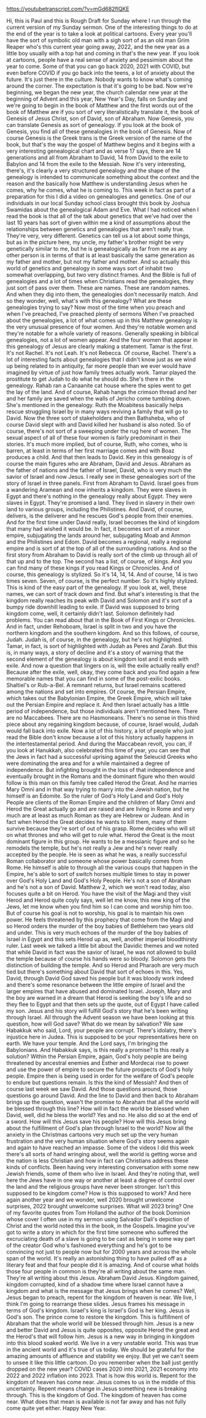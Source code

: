 https://youtubetranscript.com/?v=mGd682flQKE

 Hi, this is Paul and this is Rough Draft for Sunday where I run through the current version of my Sunday sermon. One of the interesting things to do at the end of the year is to take a look at political cartoons. Every year you'll have the sort of symbolic old man with a sigh sort of as an old man Grim Reaper who's this current year going away, 2022, and the new year as a little boy usually with a top hat and coming in that's the new year. If you look at cartoons, people have a real sense of anxiety and pessimism about the year to come. Some of that you can go back 2020, 2021 with COVID, but even before COVID if you go back into the teens, a lot of anxiety about the future. It's just there in the culture. Nobody wants to know what's coming around the corner. The expectation is that it's going to be bad. Now we're beginning, we began the new year, the church calendar new year at the beginning of Advent and this year, New Year's Day, falls on Sunday and we're going to begin in the book of Matthew and the first words out of the book of Matthew are if you sort of very literalistically translate it, the book of Genesis of Jesus Christ, son of David, son of Abraham. Now Genesis, you can translate Genesis as sort of genealogy. If you look at the book of Genesis, you find all of these genealogies in the book of Genesis. Now of course Genesis is the Greek trans is the Greek version of the name of the book, but that's the way the gospel of Matthew begins and it begins with a very interesting genealogical chart and as verse 17 says, there are 14 generations and all from Abraham to David, 14 from David to the exile to Babylon and 14 from the exile to the Messiah. Now it's very interesting, there's, it's clearly a very structured genealogy and the shape of the genealogy is intended to communicate something about the context and the reason and the basically how Matthew is understanding Jesus when he comes, why he comes, what he is coming to. This week in fact as part of a preparation for this I did a video on genealogies and genetics. One of our individuals in our local Sunday school class brought this book by Joshua Swamidas about the genealogical Adam and Eve. What I had noticed when I read the book is that all of the talk about genetics that we've had over the last 10 years has sort of given within me a kind of assumptions about the relationships between genetics and genealogies that aren't really true. They're very, very different. Genetics can tell us a lot about some things, but as in the picture here, my uncle, my father's brother might be very genetically similar to me, but he is genealogically as far from me as any other person is in terms of that is at least basically the same generation as my father and mother, but not my father and mother. And so actually this world of genetics and genealogy in some ways sort of inhabit two somewhat overlapping, but two very distinct frames. And the Bible is full of genealogies and a lot of times when Christians read the genealogies, they just sort of pass over them. These are names. These are random names. And when they dig into them, the genealogies don't necessarily match. And so they wonder, well, what's with this genealogy? What are these genealogies trying to say? Now most of the time when you preach and when I've preached, I've preached plenty of sermons When I've preached about the genealogies, a lot of what comes up in this Matthew genealogy is the very unusual presence of four women. And they're notable women and they're notable for a whole variety of reasons. Generally speaking in biblical genealogies, not a lot of women appear. And the four women that appear in this genealogy of Jesus are clearly making a statement. Tamar is the first. It's not Rachel. It's not Leah. It's not Rebecca. Of course, Rachel. There's a lot of interesting facts about genealogies that I didn't know just as we wind up being related to in antiquity, far more people than we ever would have imagined by virtue of just how family trees actually work. Tamar played the prostitute to get Judah to do what he should do. She's there in the genealogy. Rahab ran a Canaanite cat house where the spies went to get the lay of the land. And of course, Rahab hangs the crimson thread and her and her family are saved when the walls of Jericho come tumbling down. She's mentioned in the genealogy. Ruth the Moabitess basically helps rescue struggling Israel by in many ways reviving a family that will go to David. Now the three sort of stakeholders and then Bathsheba, who of course David slept with and David killed her husband is also noted. So of course, there's not sort of a sweeping under the rug here of women. The sexual aspect of all of these four women is fairly predominant in their stories. It's much more implied, but of course, Ruth, who comes, who is barren, at least in terms of her first marriage comes and with Boaz produces a child. And that then leads to David. Key in this genealogy is of course the main figures who are Abraham, David and Jesus. Abraham as the father of nations and the father of Israel, David, who is very much the savior of Israel and now Jesus. I really see in these genealogies sort of the story of Israel in three panels. First from Abraham to David. Israel goes from a wandering Aramean and now inherits a kingdom. They were slaves in Egypt and there's nothing in the genealogy really about Egypt. They were slaves in Egypt. They're promised a land. They lived in slavery in their own land to various groups, including the Philistines. And David, of course, delivers, is the deliverer and he rescues God's people from their enemies. And for the first time under David really, Israel becomes the kind of kingdom that many had wished it would be. In fact, it becomes sort of a minor empire, subjugating the lands around her, subjugating Moab and Ammon and the Philistines and Edom. David becomes a regional, really a regional empire and is sort of at the top of all of the surrounding nations. And so the first story from Abraham to David is really sort of the climb up through all of that up and to the top. The second has a list, of course, of kings. And you can find many of these kings if you read Kings or Chronicles. And of course, this genealogy is stylized. So it's 14, 14, 14. And of course, 14 is two times seven. Seven, of course, is the perfect number. So it's highly stylized. This is kind of the easy part of the genealogy. If you look at, well, these names, we can sort of track down and find. But what's interesting is that the kingdom really reaches its peak with David and Solomon and it's sort of a bumpy ride downhill leading to exile. If David was supposed to bring kingdom come, well, it certainly didn't last. Solomon definitely had problems. You can read about that in the Book of First Kings or Chronicles. And in fact, under Rehoboam, Israel is split in two and you have the northern kingdom and the southern kingdom. And so this follows, of course, Judah. Judah is, of course, in the genealogy, but he's not highlighted. Tamar, in fact, is sort of highlighted with Judah as Peres and Zarah. But this is, in many ways, a story of decline and it's a story of warning that the second element of the genealogy is about kingdom lost and it ends with exile. And now a question that lingers on is, will the exile actually really end? Because after the exile, well, okay, they come back and you find again a few memorable names that you can find in some of the post-exilic books. Shaltiel's or Rub-a-Bel. A remnant returns, but Israel remains scattered among the nations and set into empires. Of course, the Persian Empire, which takes out the Babylonian Empire, the Greek Empire, which will take out the Persian Empire and replace it. And then Israel actually has a little period of independence, but those individuals aren't mentioned here. There are no Maccabees. There are no Hasmoneans. There's no sense in this third piece about any regaining kingdom because, of course, Israel would, Judah would fall back into exile. Now a lot of this history, a lot of people who just read the Bible don't know because a lot of this history actually happens in the intertestamental period. And during the Maccabean revolt, you can, if you look at Hanukkah, also celebrated this time of year, you can see that the Jews in fact had a successful uprising against the Seleucid Greeks who were dominating the area and for a while maintained a degree of independence. But infighting brought in the loss of that independence and eventually brought in the Romans and the dominant figure who then would follow is this man on this family tree called Herod the Great. And he marries Mary Omni and in that way trying to marry into the Jewish nation, but he himself is an Edomite. So the ruler of God's Holy Land and God's Holy People are clients of the Roman Empire and the children of Mary Omni and Herod the Great actually go and are raised and are living in Rome and very much are at least as much Roman as they are Hebrew or Judean. And in fact when Herod the Great decides he wants to kill them, many of them survive because they're sort of out of his grasp. Rome decides who will sit on what thrones and who will get to rule what. Herod the Great is the most dominant figure in this group. He wants to be a messianic figure and so he remodels the temple, but he's not really a Jew and he's never really accepted by the people. He is seen as what he was, a really successful Roman collaborator and someone whose power basically comes from Rome. He himself is able to through all the various coups that happen in the Empire, he's able to sort of switch horses multiple times to stay in power over God's Holy Land and God's Holy People. He's not a son of Abraham and he's not a son of David. Matthew 2, which we won't read today, also focuses quite a bit on Herod. You have the visit of the Magi and they visit Herod and Herod quite coyly says, well let me know, this new king of the Jews, let me know when you find him so I can come and worship him too. But of course his goal is not to worship, his goal is to maintain his own power. He feels threatened by this prophecy that come from the Magi and so Herod orders the murder of the boy babies of Bethlehem two years old and under. This is very much echoes of the murder of the boy babies of Israel in Egypt and this sets Herod up as, well, another imperial bloodthirsty ruler. Last week we talked a little bit about the Davidic themes and we noted that while David in fact was the savior of Israel, he was not allowed to build the temple because of course his hands were so bloody. Solomon gets the distinction of building the temple. And so Herod and Pharaoh are very much tied but there's something about David that sort of echoes in this. Yes, David, through David God saved his people but it was bloody work indeed and there's some resonance between the little empire of Israel and the larger empires that have abused and dominated Israel. Joseph, Mary and the boy are warned in a dream that Herod is seeking the boy's life and so they flee to Egypt and that then sets up the quote, out of Egypt I have called my son. Jesus and his story will fulfill God's story that he's been writing through Israel. All through the Advent season we have been looking at this question, how will God save? What do we mean by salvation? We saw Habakkuk who said, Lord, your people are corrupt. There's idolatry, there's injustice here in Judea. This is supposed to be your representatives here on earth. We have your temple. And the Lord says, I'm bringing the Babylonians. And Habakkuk says, is this really a promise? Is this really a solution? Within the Persian Empire, again, God's holy people are being threatened by ancestral enemies and Esther and Mordecai rise to power and use the power of empire to secure the future prospects of God's holy people. Empire then is being used in order for the welfare of God's people to endure but questions remain. Is this the kind of Messiah? And then of course last week we saw David. And those questions around, those questions go around David. And the line to David and then back to Abraham brings up the question, wasn't the promise to Abraham that all the world will be blessed through this line? How will in fact the world be blessed when David, well, did he bless the world? Yes and no. He also did so at the end of a sword. How will this Jesus save his people? How will this Jesus bring about the fulfillment of God's plan through Israel to the world? Now all the anxiety in the Christmas cartoons very much set up the very human frustration and the very human situation where God's story seems again and again to have reached an impasse. Some of the videos I did this week there's all sorts of hand wringing about, well the world is getting worse and the nation is less Christian and how in fact can Christians address these kinds of conflicts. Been having very interesting conversation with some new Jewish friends, some of them who live in Israel. And they're noting that, well here the Jews have in one way or another at least a degree of control over the land and the religious groups have never been stronger. Isn't this supposed to be kingdom come? How is this supposed to work? And here again another year and we wonder, well 2020 brought unwelcome surprises, 2022 brought unwelcome surprises. What will 2023 bring? One of my favorite quotes from Tom Holland the author of the book Dominion whose cover I often use in my sermon using Salvador Dali's depiction of Christ and the world noted this in the book, in the Gospels. Imagine you've got to write a story in which for the first time someone who suffered the excruciating death of a slave is going to be cast as being in some way part of the creator God who's fashioned everything and he's got to be convincing not just to people now but for 2000 years and across the whole span of the world. It's really an astonishing thing to have pulled off as a literary feat and that four people did it is amazing. And of course what holds those four people in common is they're all writing about the same man. They're all writing about this Jesus. Abraham David Jesus. Kingdom gained, kingdom corrupted, kind of a shadow time where Israel cannot have a kingdom and what is the message that Jesus brings when he comes? Well, Jesus began to preach, repent for the kingdom of heaven is near. We live, I think I'm going to rearrange these slides. Jesus frames his message in terms of God's kingdom. Israel's king is Israel's God is her king. Jesus is God's son. The prince come to restore the kingdom. This is fulfillment of Abraham that the whole world will be blessed through him. Jesus is a new and better David and Jesus is quite opposites, opposite Herod the great and the Herod's that will follow him. Jesus is a new way in bringing in kingdom into this blood soaked world. We live in a very unstable world. This was true in the ancient world and it's true of us today. We should be grateful for the amazing amounts of affluence and stability we enjoy. But yet we can't seem to unsee it like this little cartoon. Do you remember when the ball just gently dropped on the new year? COVID cases 2020 into 2021, 2021 economy into 2022 and 2022 inflation into 2023. That is how this world is. Repent for the kingdom of heaven has come near. Jesus comes to us in the middle of this uncertainty. Repent means change in Jesus something new is breaking through. This is the kingdom of God. The kingdom of heaven has come near. What does that mean is available is not far away and has not fully come quite yet either. Happy New Year.